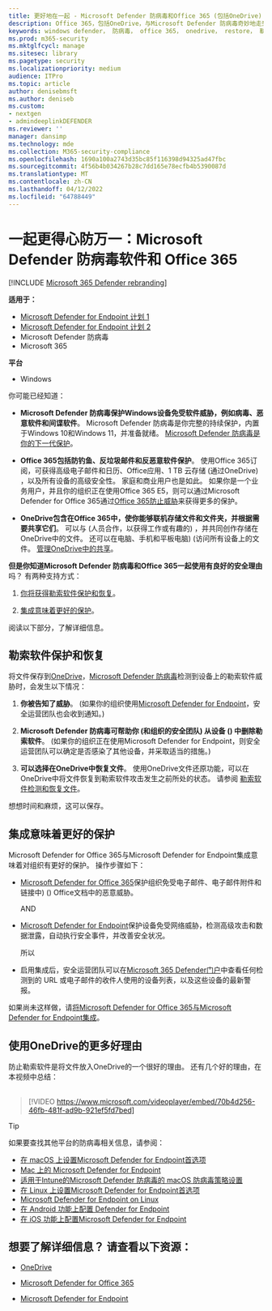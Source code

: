 ```yaml
---
title: 更好地在一起 - Microsoft Defender 防病毒和Office 365 (包括OneDrive) - 更好地保护勒索软件和网络威胁
description: Office 365，包括OneDrive，与Microsoft Defender 防病毒奇妙地走到一起。 阅读本文以了解详细信息。
keywords: windows defender， 防病毒， office 365， onedrive， restore， 勒索软件
ms.prod: m365-security
ms.mktglfcycl: manage
ms.sitesec: library
ms.pagetype: security
ms.localizationpriority: medium
audience: ITPro
ms.topic: article
author: denisebmsft
ms.author: deniseb
ms.custom:
- nextgen
- admindeeplinkDEFENDER
ms.reviewer: ''
manager: dansimp
ms.technology: mde
ms.collection: M365-security-compliance
ms.openlocfilehash: 1690a100a2743d35bc85f116398d94325ad47fbc
ms.sourcegitcommit: 4f56b4b034267b28c7dd165e78ecfb4b5390087d
ms.translationtype: MT
ms.contentlocale: zh-CN
ms.lasthandoff: 04/12/2022
ms.locfileid: "64788449"
---
```

# <a name="better-together-microsoft-defender-antivirus-and-office-365"></a>一起更得心防万一：Microsoft Defender 防病毒软件和 Office 365

[!INCLUDE [Microsoft 365 Defender rebranding](../../includes/microsoft-defender.md)]


**适用于：**
- [Microsoft Defender for Endpoint 计划 1](https://go.microsoft.com/fwlink/p/?linkid=2154037)
- [Microsoft Defender for Endpoint 计划 2](https://go.microsoft.com/fwlink/p/?linkid=2154037)
- Microsoft Defender 防病毒
- Microsoft 365

**平台**
- Windows

你可能已经知道：

- **Microsoft Defender 防病毒保护Windows设备免受软件威胁，例如病毒、恶意软件和间谍软件**。 Microsoft Defender 防病毒是你完整的持续保护，内置于Windows 10和Windows 11，并准备就绪。 [Microsoft Defender 防病毒是你的下一代保护](./microsoft-defender-antivirus-in-windows-10.md)。 

- **Office 365包括防钓鱼、反垃圾邮件和反恶意软件保护**。 使用Office 365订阅，可获得高级电子邮件和日历、Office应用、1 TB 云存储 (通过OneDrive) ，以及所有设备的高级安全性。 家庭和商业用户也是如此。 如果你是一个业务用户，并且你的组织正在使用Office 365 E5，则可以通过Microsoft Defender for Office 365通过[Office 365防止威胁](/microsoft-365/security/office-365-security/protect-against-threats)来获得更多的保护。

- **OneDrive包含在Office 365中，使你能够联机存储文件和文件夹，并根据需要共享它们**。 可以与 (人员合作，以获得工作或有趣的) ，并共同创作存储在OneDrive中的文件。 还可以在电脑、手机和平板电脑)  (访问所有设备上的文件。 [管理OneDrive中的共享](/OneDrive/manage-sharing)。

**但是你知道Microsoft Defender 防病毒和Office 365一起使用有良好的安全理由** 吗？ 有两种支持方式：

 1. [你将获得勒索软件保护和恢复](#ransomware-protection-and-recovery)。

 2. [集成意味着更好的保护](#integration-means-better-protection)。

阅读以下部分，了解详细信息。

## <a name="ransomware-protection-and-recovery"></a>勒索软件保护和恢复

将文件保存到[OneDrive](/onedrive)，[Microsoft Defender 防病毒](./microsoft-defender-antivirus-in-windows-10.md)检测到设备上的勒索软件威胁时，会发生以下情况：

1. **你被告知了威胁**。  (如果你的组织使用[Microsoft Defender for Endpoint](microsoft-defender-endpoint.md)，安全运营团队也会收到通知。) 

2. **Microsoft Defender 防病毒可帮助你 (和组织的安全团队) 从设备 () 中删除勒索软件**。  (如果你的组织正在使用Microsoft Defender for Endpoint，则安全运营团队可以确定是否感染了其他设备，并采取适当的措施。) 

3. **可以选择在OneDrive中恢复文件**。 使用OneDrive文件还原功能，可以在OneDrive中将文件恢复到勒索软件攻击发生之前所处的状态。 请参阅 [勒索软件检测和恢复文件](https://support.office.com/article/0d90ec50-6bfd-40f4-acc7-b8c12c73637f)。

想想时间和麻烦，这可以保存。 

## <a name="integration-means-better-protection"></a>集成意味着更好的保护

Microsoft Defender for Office 365与Microsoft Defender for Endpoint集成意味着对组织有更好的保护。 操作步骤如下：

- [Microsoft Defender for Office 365](/microsoft-365/security/office-365-security/office-365-atp)保护组织免受电子邮件、电子邮件附件和链接中)  () Office文档中的恶意威胁。

    AND

- [Microsoft Defender for Endpoint](microsoft-defender-endpoint.md)保护设备免受网络威胁，检测高级攻击和数据泄露，自动执行安全事件，并改善安全状况。

    所以

- 启用集成后，安全运营团队可以在<a href="https://go.microsoft.com/fwlink/p/?linkid=2077139" target="_blank">Microsoft 365 Defender门户</a>中查看任何检测到的 URL 或电子邮件的收件人使用的设备列表，以及这些设备的最新警报。

如果尚未这样做，请[将Microsoft Defender for Office 365与Microsoft Defender for Endpoint集成](/microsoft-365/security/office-365-security/integrate-office-365-ti-with-mde)。

## <a name="more-good-reasons-to-use-onedrive"></a>使用OneDrive的更多好理由

防止勒索软件是将文件放入OneDrive的一个很好的理由。 还有几个好的理由，在本视频中总结： <br/><br/>

> [!VIDEO https://www.microsoft.com/videoplayer/embed/70b4d256-46fb-481f-ad9b-921ef5fd7bed]

> [!TIP]
> 如果要查找其他平台的防病毒相关信息，请参阅：
> - [在 macOS 上设置Microsoft Defender for Endpoint首选项](mac-preferences.md)
> - [Mac 上的 Microsoft Defender for Endpoint](microsoft-defender-endpoint-mac.md)
> - [适用于Intune的Microsoft Defender 防病毒的 macOS 防病毒策略设置](/mem/intune/protect/antivirus-microsoft-defender-settings-macos)
> - [在 Linux 上设置Microsoft Defender for Endpoint首选项](linux-preferences.md)
> - [Microsoft Defender for Endpoint on Linux](microsoft-defender-endpoint-linux.md)
> - [在 Android 功能上配置 Defender for Endpoint](android-configure.md)
> - [在 iOS 功能上配置Microsoft Defender for Endpoint](ios-configure-features.md)

## <a name="want-to-learn-more-see-these-resources"></a>想要了解详细信息？ 请查看以下资源：

- [OneDrive](/onedrive)

- [Microsoft Defender for Office 365](/microsoft-365/security/office-365-security/office-365-atp)

- [Microsoft Defender for Endpoint](microsoft-defender-endpoint.md)


